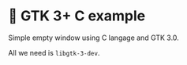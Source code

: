 # 🥰  GTK 3+ C example

Simple empty window using C langage and GTK 3.0.

All we need is `libgtk-3-dev`.
